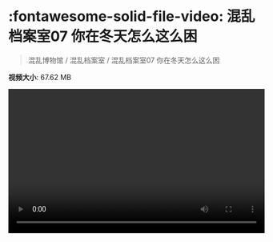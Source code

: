 # :fontawesome-solid-file-video: 混乱档案室07 你在冬天怎么这么困

> 混乱博物馆 / 混乱档案室 / 混乱档案室07 你在冬天怎么这么困

**视频大小**: 67.62 MB

<video id="V-912851123245686d98e4c8f73bddc5c1" width="512" height="288" preload="none" playsinline webkit-playsinline></video>